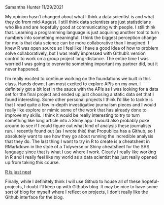 Samantha Hunter
11/29/2021

My opinion hasn’t changed about what I think a data scientist is and
what they do from mid-August. I still think data scientists are just
statisticians who like and are hopefully good at communicating with
people. I still think that. Learning a programming language is just
acquiring another tool to turn numbers into something meaningful. I
think the biggest perception change for me is that data science can be
more collaborative than I imagined. I knew R was open source so I feel
like I have a good idea of how to problem solve collaboratively, but I
was really impressed with Github’s version control to work on a group
project long-distance. The entire time I was worried I was going to
overwrite something important my partner did, but it never happened.

I’m really excited to continue working on the foundations we built in
this class. Hands down, I am most excited to explore APIs on my own. I
definitely got a bit lost in the sauce with the APIs as I was looking
for a data set for the final project and ended up just choosing a static
data set that I found interesting. Some other personal projects I think
I’d like to tackle is that I read quite a few in-depth investigative
journalism pieces and I would really like explore or mimic some of the
work that has already done to improve my skills. I think it would be
really interesting to try to turn something like long article into a
Shiny app. I would also probably poke around to see if I could figure
out what kind of analysis these journalists run. I recently found out
(as I wrote this) that Propublica has a Github, so I absolutely want to
see how they go about running the incredible analysis that they do. The
last thing I want to try in R to create is a cheatsheet in RMarkdown in
the style of a Tidyverse or Shiny cheatsheet for the SAS language since
that is what I use where I work. Clearly I really like working in R and
I really feel like my world as a data scientist has just really opened
up from taking this course.

[R is just neat](/images/neat.jpg.png)

Finally, while I definitely think I will use Github to house all of
these hopeful-projects, I doubt I’ll keep up with Githubs blog. It may
be nice to have some sort of blog for myself where I reflect on
projects, I don’t really like the Github interface for the blog.
